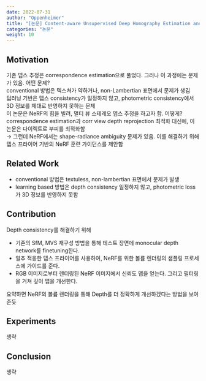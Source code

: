 ```yaml
---
date: 2022-07-31
author: "Oppenheimer"
title: "[논문] Content-aware Unsupervised Deep Homography Estimation and Its Enxtensions"
categories: "논문"
weight: 10
---
```


## Motivation    
기존 뎁스 추정은 correspondence estimation으로 풀었다. 그러나 이 과정에는 문제가 있음. 어떤 문제?  
conventional 방법은 텍스쳐가 약하거나, non-Lambertian 표면에서 문제가 생김  
딥러닝 기반은 뎁스 consistency가 일정하지 않고, photometric consistency에서 3D 정보를 제대로 반영하지 못하는 문제   
이 논문은 NeRF의 힘을 빌려, 멀티 뷰 스테레오 뎁스 추정을 하고자 함. 어떻게?  
correspondence estimation과 corr view depth reprojection 최적화 대신에, 이 논문은 다이렉트로 부피를 최적화함  
→ 그런데 NeRF에서는 shape-radiance ambiguity 문제가 있음. 이를 해결하기 위해 뎁스 프라이어 기반의 NeRF 훈련 가이던스를 제안함

## Related Work
- conventional 방법은 textuless, non-lambertian 표면에서 문제가 발생
- learning based 방법은 depth consistency 일정하지 않고, photometric loss가 3D 정보를 반영하지 못함
  
## Contribution
Depth consistency를 해결하기 위해
- 기존의 SfM, MVS 재구성 방법을 통해 테스트 장면에 monocular depth network를 finetuning한다.  
- 얼추 적응한 뎁스 프라이어를 사용하여, NeRF를 위한 볼륨 렌더링의 샘플링 프로세스에 가이드를 준다.  
- RGB 이미지로부터 렌더링된 NeRF 이미지에서 신뢰도 맵을 얻는다. 그리고 필터링을 거쳐 깊이 맵을 개선한다.  
  
요약하면 NeRF의 볼륨 렌더링을 통해 Depth를 더 정확하게 개선하겠다는 방법을 보여준듯

## Experiments
생략

## Conclusion
생략